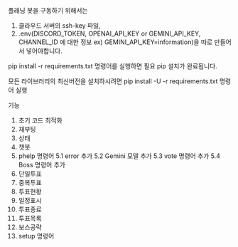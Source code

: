 플래닝 봇을 구동하기 위해서는

1. 클라우드 서버의 ssh-key 파일,
2. .env(DISCORD_TOKEN, OPENAI_API_KEY or GEMINI_API_KEY, CHANNEL_ID 에 대한 정보 ex) GEMINI_API_KEY=information)을 따로 만들어서 넣어야합니다.

pip install -r requirements.txt 명령어를 실행하면 필요 pip 설치가 완료됩니다.

모든 라이브러리의 최신버전을 설치하시려면 pip install -U -r requirements.txt 명령어 실행

기능

1. 초기 코드 최적화
2. 재부팅
3. 상태
4. 챗봇
5. phelp 명령어
   5.1 error 추가
   5.2 Gemini 모델 추가
   5.3 vote 명령어 추가
   5.4 Boss 명령어 추가
6. 단일투표
7. 중복투표
8. 투표현황
9. 일정표시
10. 투표종료
11. 투표목록
12. 보스공략
13. setup 명령어
